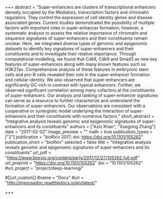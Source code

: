 +++
abstract = "Super-enhancers are clusters of transcriptional enhancers densely occupied by the Mediators, transcription factors and chromatin regulators. They control the expression of cell identity genes and disease associated genes. Current studies demonstrated the possibility of multiple factors with important roles in super-enhancer formation; however, a systematic analysis to assess the relative importance of chromatin and sequence signatures of super-enhancers and their constituents remain unclear. Here, we integrated diverse types of genomic and epigenomic datasets to identify key signatures of super-enhancers and their constituents and to investigate their relative importance. Through computational modelling, we found that Cdk8, Cdk9 and Smad3 as new key features of super-enhancers along with many known features such as H3K27ac. Comprehensive analysis of these features in embryonic stem cells and pro-B cells revealed their role in the super-enhancer formation and cellular identity. We also observed that super-enhancers are significantly GC-rich in contrast with typical enhancers. Further, we observed significant correlation among many cofactors at the constituents of super-enhancers. Our analysis and ranking of super-enhancer signatures can serve as a resource to further characterize and understand the formation of super-enhancers. Our observations are consistent with a cooperative or synergistic model underlying the interaction of super-enhancers and their constituents with numerous factors."
short_abstract = "Integrative analysis reveals genomic and epigenomic signatures of super-enhancers and its constituents"
authors = ["Aziz Khan", "Xuegong Zhang"]
date = "2017-02-02"
image_preview = ""
math = true
publication_types = ["2"]
publication = "bioRxiv 2017; doi: https://doi.org/10.1101/105262"
publication_short = "*bioRxiv*"
selected = false
title = "Integrative analysis reveals genomic and epigenomic signatures of super-enhancers and its constituents"
url_pdf = "https://www.biorxiv.org/content/early/2017/12/27/105262.full.pdf"
url_preprint = "https://doi.org/10.1101/105262"
doi = "10.1101/105262"
#url_project = "project/deep-learning/"

#[[url_custom]]
#name = "Docs"
#url = "http://improsedoc.readthedocs.io/en/latest/"

+++